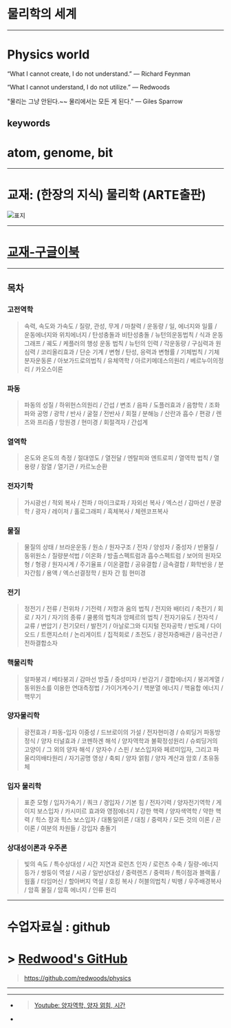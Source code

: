 # 물리학의 세계

---

# Physics world

“What I cannot create, I do not understand.”
— Richard Feynman

“What I cannot understand, I do not utilize.”
— Redwoods

"물리는 그냥 안된다.~~ 물리에서는 모든 게 된다."
— Giles Sparrow

## keywords

# atom, genome, bit

---

# 교재: (한장의 지식) 물리학 (ARTE출판)

![표지](https://misc.ridibooks.com/cover/222001825/xxlarge)

---

# [교재-구글이북](https://play.google.com/books/reader?id=fVgzDwAAQBAJ&pg=GBS.PP1&hl=ko&printsec=frontcover)

---

## 목차

### 고전역학

> 속력, 속도와 가속도 / 질량, 관성, 무게 / 마찰력 / 운동량 / 일, 에너지와 일률 / 운동에너지와 위치에너지 / 탄성충돌과 비탄성충돌 / 뉴턴의운동법칙 / 식과 운동 그래프 / 궤도 / 케플러의 행성 운동 법칙 / 뉴턴의 인력 / 각운동량 / 구심력과 원심력 / 코리올리효과 / 단순 기계 / 변형 / 탄성, 응력과 변형률 / 기체법칙 / 기체분자운동론 / 아보가드로의법칙 / 유체역학 / 아르키메데스의원리 / 베르누이의정리 / 카오스이론

### 파동

> 파동의 성질 / 하위헌스의원리 / 간섭 / 변조 / 음파 / 도플러효과 / 음향학 / 조화파와 공명 / 광학 / 반사 / 굴절 / 전반사 / 회절 / 분해능 / 산란과 흡수 / 편광 / 렌즈와 프리즘 / 망원경 / 현미경 / 회절격자 / 간섭계

### 열역학

> 온도와 온도의 측정 / 절대영도 / 열전달 / 엔탈피와 엔트로피 / 열역학 법칙 / 열용량 / 잠열 / 열기관 / 카르노순환

### 전자기학

> 가시광선 / 적외 복사 / 전파 / 마이크로파 / 자외선 복사 / 엑스선 / 감마선 / 분광학 /
> 광자 / 레이저 / 홀로그래피 / 흑체복사 / 체렌코프복사

### 물질

> 물질의 상태 / 브라운운동 / 원소 / 원자구조 / 전자 / 양성자 / 중성자 / 반물질 / 동위원소 / 질량분석법 / 이온화 / 방출스펙트럼과 흡수스펙트럼 / 보어의 원자모형 / 형광 / 원자시계 / 주기율표 / 이온결합 / 공유결합 / 금속결합 / 화학반응 / 분자간힘 / 용액 / 엑스선결정학 / 원자 간 힘 현미경

### 전기

> 정전기 / 전류 / 전위차 / 기전력 / 저항과 옴의 법칙 / 전지와 배터리 / 축전기 / 회로 / 자기 / 자기의 종류 / 쿨롱의 법칙과 앙페르의 법칙 / 전자기유도 / 전자석 / 교류 / 변압기 / 전기모터 / 발전기 / 아날로그와 디지털 전자공학 / 반도체 / 다이오드 / 트랜지스터 / 논리게이트 / 집적회로 / 초전도 / 광전자증배관 / 음극선관 / 전하결합소자

### 핵물리학

> 알파붕괴 / 베타붕괴 / 감마선 방출 / 중성미자 / 반감기 / 결합에너지 / 붕괴계열 / 동위원소를 이용한 연대측정법 / 가이거계수기 / 핵분열 에너지 / 핵융합 에너지 / 핵무기

### 양자물리학

> 광전효과 / 파동-입자 이중성 / 드브로이의 가설 / 전자현미경 / 슈뢰딩거 파동방정식 / 양자 터널효과 / 코펜하겐 해석 / 양자역학과 불확정성원리 / 슈뢰딩거의 고양이 / 그 외의 양자 해석 / 양자수 / 스핀 / 보스입자와 페르미입자, 그리고 파울리의배타원리 / 자기공명 영상 / 축퇴 / 양자 얽힘 / 양자 계산과 암호 / 초유동체

### 입자 물리학

> 표준 모형 / 입자가속기 / 쿼크 / 경입자 / 기본 힘 / 전자기력 / 양자전기역학 / 게이지 보스입자 / 카시미르 효과와 영점에너지 / 강한 핵력 / 양자색역학 / 약한 핵력 / 힉스 장과 힉스 보스입자 / 대통일이론 / 대칭 / 중력자 / 모든 것의 이론 / 끈 이론 / 여분의 차원들 / 강입자 충돌기

### 상대성이론과 우주론

> 빛의 속도 / 특수상대성 / 시간 지연과 로런츠 인자 / 로런츠 수축 / 질량-에너지 등가 / 쌍둥이 역설 / 시공 / 일반상대성 / 중력렌즈 / 중력파 / 특이점과 블랙홀 / 웜홀 / 타임머신 / 할아버지 역설 / 호킹 복사 / 허블의법칙 / 빅뱅 / 우주배경복사 / 암흑 물질 / 암흑 에너지 / 인류 원리

---

# 수업자료실 : github

# > [Redwood's GitHub](https://github.com/redwoods/physics)

> https://github.com/redwoods/physics

---
---
- > [Youtube: 양자역학, 양자 얽힘, 시간](https://www.youtube.com/watch?v=BCj_uRWUc6g0)
- > 
